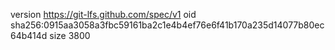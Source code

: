 version https://git-lfs.github.com/spec/v1
oid sha256:0915aa3058a3fbc59161ba2c1e4b4ef76e6f41b170a235d14077b80ec64b414d
size 3800
